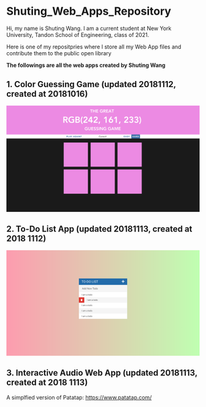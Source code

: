 # Shuting_Web_Apps_Repository
Hi, my name is Shuting Wang.
I am a current student at New York University, Tandon School of Engineering, class of 2021.

Here is one of my repositpries where I store all my Web App files and contribute them to the public open library


**The followings are all the web apps created by Shuting Wang**

## 1. Color Guessing Game (updated 20181112, created at 20181016)

![Alt text](Color_Guessing_Game/assets/3.png)



## 2. To-Do List App (updated 20181113, created at 2018 1112)

![Alt text](To_Do_List/ProjectScreenshot.png)



## 3. Interactive Audio Web App (updated 20181113, created at 2018 1113)

  A simplfied version of Patatap: https://www.patatap.com/

